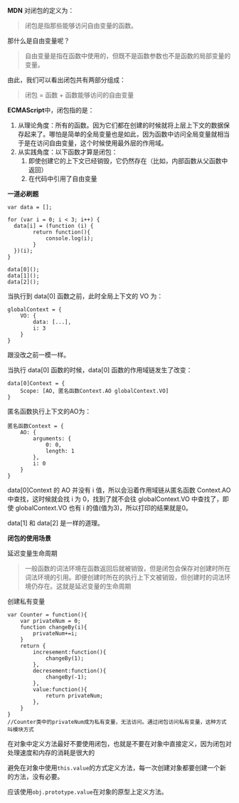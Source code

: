 **MDN** 对闭包的定义为：

> 闭包是指那些能够访问自由变量的函数。

那什么是自由变量呢？

> 自由变量是指在函数中使用的，但既不是函数参数也不是函数的局部变量的变量。

由此，我们可以看出闭包共有两部分组成：

> 闭包 = 函数 + 函数能够访问的自由变量



**ECMAScript**中，闭包指的是：

1. 从理论角度：所有的函数。因为它们都在创建的时候就将上层上下文的数据保存起来了。哪怕是简单的全局变量也是如此，因为函数中访问全局变量就相当于是在访问自由变量，这个时候使用最外层的作用域。
2. 从实践角度：以下函数才算是闭包：
   1. 即使创建它的上下文已经销毁，它仍然存在（比如，内部函数从父函数中返回）
   2. 在代码中引用了自由变量



**一道必刷题**

```
var data = [];

for (var i = 0; i < 3; i++) {
  data[i] = (function (i) {
        return function(){
            console.log(i);
        }
  })(i);
}

data[0]();
data[1]();
data[2]();
```

当执行到 data[0] 函数之前，此时全局上下文的 VO 为：

```
globalContext = {
    VO: {
        data: [...],
        i: 3
    }
}
```

跟没改之前一模一样。

当执行 data[0] 函数的时候，data[0] 函数的作用域链发生了改变：

```
data[0]Context = {
    Scope: [AO, 匿名函数Context.AO globalContext.VO]
}
```

匿名函数执行上下文的AO为：

```
匿名函数Context = {
    AO: {
        arguments: {
            0: 0,
            length: 1
        },
        i: 0
    }
}
```

data[0]Context 的 AO 并没有 i 值，所以会沿着作用域链从匿名函数 Context.AO 中查找，这时候就会找 i 为 0，找到了就不会往 globalContext.VO 中查找了，即使 globalContext.VO 也有 i 的值(值为3)，所以打印的结果就是0。

data[1] 和 data[2] 是一样的道理。





**闭包的使用场景**

延迟变量生命周期

> 一般函数的词法环境在函数返回后就被销毁，但是闭包会保存对创建时所在词法环境的引用。即便创建时所在的执行上下文被销毁，但创建时的词法环境仍存在。这就是延迟变量的生命周期

创建私有变量

```
var Counter = function(){
	var privateNum = 0;
	function changeBy(i){
		privateNum+=i;
	}
	return {
		incresement:function(){
			changeBy(1);
		},
		decresement:function(){
			changeBy(-1);
		},
		value:function(){
			return privateNum;
		},
	}
}
//Counter类中的privateNum成为私有变量，无法访问。通过闭包访问私有变量，这种方式叫模块方式
```



在对象中定义方法最好不要使用闭包，也就是不要在对象中直接定义，因为闭包对处理速度和内存的消耗是很大的

避免在对象中使用`this.value`的方式定义方法，每一次创建对象都要创建一个新的方法，没有必要。

应该使用`obj.prototype.value`在对象的原型上定义方法。